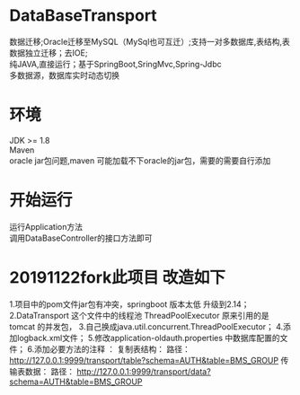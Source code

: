 # DataBaseTransport
数据迁移;Oracle迁移至MySQL（MySql也可互迁）;支持一对多数据库,表结构,表数据独立迁移；去IOE;  
纯JAVA,直接运行；基于SpringBoot,SringMvc,Spring-Jdbc  
多数据源，数据库实时动态切换

# 环境
JDK >= 1.8  
Maven  
oracle jar包问题,maven 可能加载不下oracle的jar包，需要的需要自行添加

# 开始运行
运行Application方法  
调用DataBaseController的接口方法即可
# 20191122fork此项目  改造如下
1.项目中的pom文件jar包有冲突，springboot 版本太低 升级到2.14；
2.DataTransport 这个文件中的线程池 ThreadPoolExecutor 原来引用的是tomcat 的并发包，
3.自己换成java.util.concurrent.ThreadPoolExecutor；
4.添加logback.xml文件；
5.修改application-oldauth.properties 中数据库配置的文件；
6.添加必要方法的注释  ：
   复制表结构：
      路径：http://127.0.0.1:9999/transport/table?schema=AUTH&table=BMS_GROUP
   传输表数据：
      路径： http://127.0.0.1:9999/transport/data?schema=AUTH&table=BMS_GROUP
